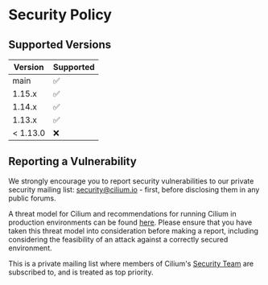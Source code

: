 # Security Policy

## Supported Versions

| Version  | Supported          |
|----------| ------------------ |
| main     | :white_check_mark: |
| 1.15.x   | :white_check_mark: |
| 1.14.x   | :white_check_mark: |
| 1.13.x   | :white_check_mark: |
| < 1.13.0 | :x:                |

## Reporting a Vulnerability

We strongly encourage you to report security vulnerabilities to
our private security mailing list: security@cilium.io - first, before
disclosing them in any public forums.

A threat model for Cilium and recommendations for running Cilium in production
environments can be found [here][threat-model]. Please ensure that you have
taken this threat model into consideration before making a report, including
considering the feasibility of an attack against a correctly secured
environment.

This is a private mailing list where members of Cilium's
[Security Team](https://github.com/cilium/community/blob/main/roles/Security-Team.md)
are subscribed to, and is treated as top priority.

[threat-model]: https://docs.cilium.io/en/latest/security/threat-model/
